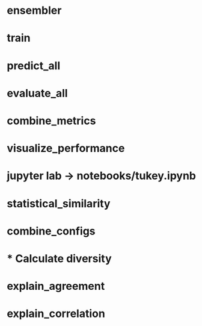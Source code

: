 # ensembler

# train
# predict_all
# evaluate_all
# combine_metrics
# visualize_performance
# jupyter lab -> notebooks/tukey.ipynb
# statistical_similarity
# combine_configs
# * Calculate diversity
# explain_agreement
# explain_correlation